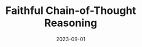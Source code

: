 ---
title: "Faithful Chain-of-Thought Reasoning"
collection: publications
permalink: /publications/faithful-cot
date: 2023-09-01
venue: 'to appear in AACL'
paperurl: 'https://arxiv.org/abs/2301.13379'
citation: 'Qing Lyu*, <b>Shreya Havaldar</b>*, Adam Stein*, Li Zhang, Delip Rao, Eric Wong, Marianna Apidianaki, & Chris Callison-Burch (2023)'


---